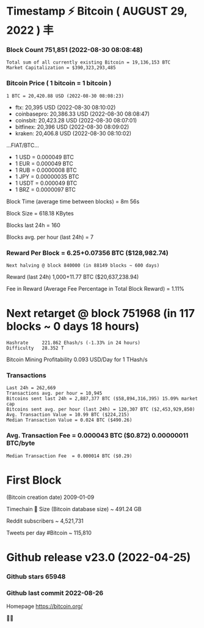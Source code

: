 # Timestamp ⚡ Bitcoin ( AUGUST 29, 2022 ) 丰
### Block Count	751,851 (2022-08-30 08:08:48)
    Total sum of all currently existing Bitcoin = 19,136,153 BTC
    Market Capitalization = $390,323,293,485

### Bitcoin Price  ( 1 bitcoin = 1 bitcoin )
	1 BTC = 20,420.88 USD (2022-08-30 08:08:23)
- ftx: 20,395 USD (2022-08-30 08:10:02)
- coinbasepro: 20,386.33 USD (2022-08-30 08:08:47)
- coinsbit: 20,423.28 USD (2022-08-30 08:07:01)
- bitfinex: 20,396 USD (2022-08-30 08:09:02)
- kraken: 20,406.8 USD (2022-08-30 08:10:02)

...FIAT/BTC...

- 1 USD = 0.000049 BTC
- 1 EUR = 0.000049 BTC
- 1 RUB = 0.0000008 BTC
- 1 JPY = 0.00000035 BTC
- 1 USDT = 0.000049 BTC
- 1 BRZ = 0.0000097 BTC

Block Time (average time between blocks) = 8m 56s

Block Size	= 618.18 KBytes

Blocks last 24h	= 160

Blocks avg. per hour (last 24h)	= 7

### Reward Per Block = 6.25+0.07356 BTC ($128,982.74)
    Next halving @ block 840000 (in 88149 blocks ~ 600 days)
    
Reward (last 24h)	1,000+11.77 BTC ($20,637,238.94)

Fee in Reward (Average Fee Percentage in Total Block Reward) = 1.11%

# Next retarget @ block 751968 (in 117 blocks ~ 0 days 18 hours)
    Hashrate	 221.862 Ehash/s (-1.33% in 24 hours)
    Difficulty	 28.352 T
    
Bitcoin Mining Profitability	0.093 USD/Day for 1 THash/s

### Transactions 
    Last 24h = 262,669
    Transactions avg. per hour = 10,945
    Bitcoins sent last 24h = 2,887,377 BTC ($58,894,316,395) 15.09% market cap
    Bitcoins sent avg. per hour (last 24h) = 120,307 BTC ($2,453,929,850)
    Avg. Transaction Value = 10.99 BTC ($224,215)
    Median Transaction Value = 0.024 BTC ($490.26)
### Avg. Transaction Fee	= 0.000043 BTC ($0.872) 0.00000011 BTC/byte
    Median Transaction Fee	= 0.000014 BTC ($0.29)

# First Block
(Bitcoin creation date)	2009-01-09

Timechain 🪩 Size (Bitcoin database size)	~  491.24 GB

Reddit subscribers	~  4,521,731

Tweets per day #Bitcoin	~  115,810

# Github release	v23.0 (2022-04-25)
### Github stars	65948
### Github last commit	2022-08-26

Homepage	https://bitcoin.org/

💙💜
